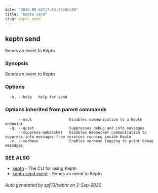 ```yaml
---
date: "2020-09-02T17:04:24+02:00"
title: "keptn send"
slug: keptn_send
---
```

## keptn send

Sends an event to Keptn

### Synopsis

Sends an event to Keptn

### Options

```
  -h, --help   help for send
```

### Options inherited from parent commands

```
      --mock                 Disables communication to a Keptn endpoint
  -q, --quiet                Suppresses debug and info messages
      --suppress-websocket   Disables WebSocket communication to suppress info messages from services running inside Keptn
  -v, --verbose              Enables verbose logging to print debug messages
```

### SEE ALSO

* [keptn](../keptn/)	 - The CLI for using Keptn
* [keptn send event](../keptn_send_event/)	 - Sends an event to Keptn

###### Auto generated by spf13/cobra on 2-Sep-2020
